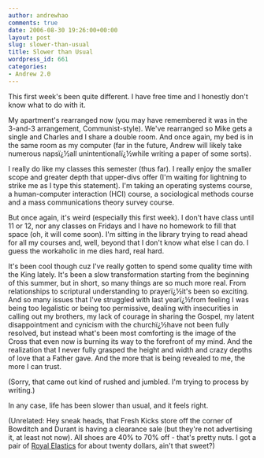 ```yaml
---
author: andrewhao
comments: true
date: 2006-08-30 19:26:00+00:00
layout: post
slug: slower-than-usual
title: Slower than Usual
wordpress_id: 661
categories:
- Andrew 2.0
---
```


This first week's been quite different. I have free time and I honestly don't know what to do with it.  
  
My apartment's rearranged now (you may have remembered it was in the 3-and-3 arrangement, Communist-style). We've rearranged so Mike gets a single and Charles and I share a double room. And once again, my bed is in the same room as my computer (far in the future, Andrew will likely take numerous napsï¿½all unintentionalï¿½while writing a paper of some sorts).  
  
I really do like my classes this semester (thus far). I really enjoy the smaller scope and greater depth that upper-divs offer (I'm waiting for lightning to strike me as I type this statement). I'm taking an operating systems course, a human-computer interaction (HCI) course, a sociological methods course and a mass communications theory survey course.  
  
But once again, it's weird (especially this first week). I don't have class until 11 or 12, nor any classes on Fridays and I have no homework to fill that space (oh, it will come soon). I'm sitting in the library trying to read ahead for all my courses and, well, beyond that I don't know what else I can do. I guess the workaholic in me dies hard, real hard.  
  
It's been cool though cuz I've really gotten to spend some quality time with the King lately. It's been a slow transformation starting from the beginning of this summer, but in short, so many things are so much more real. From relationships to scriptural understanding to prayerï¿½it's been so exciting. And so many issues that I've struggled with last yearï¿½from feeling I was being too legalistic or being too permissive, dealing with insecurities in calling out my brothers, my lack of courage in sharing the Gospel, my latent disappointment and cynicism with the churchï¿½have not been fully resolved, but instead what's been most comforting is the image of the Cross that even now is burning its way to the forefront of my mind. And the realization that I never fully grasped the height and width and crazy depths of love that a Father gave. And the more that is being revealed to me, the more I can trust.  
  
(Sorry, that came out kind of rushed and jumbled. I'm trying to process by writing.)  
  
In any case, life has been slower than usual, and it feels right.  
  
(Unrelated: Hey sneak heads, that Fresh Kicks store off the corner of Bowditch and Durant is having a clearance sale (but they're not advertising it, at least not now). All shoes are 40% to 70% off - that's pretty nuts. I got a pair of [Royal Elastics](http://www.royalelastics.com/) for about twenty dollars, ain't that sweet?)  
  
  

